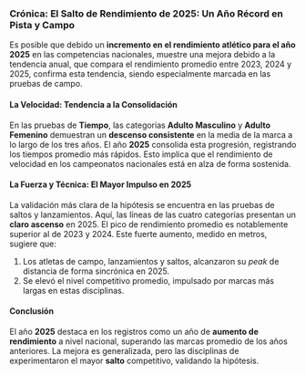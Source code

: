 ### Crónica: El Salto de Rendimiento de 2025: Un Año Récord en Pista y Campo

Es posible que debido un **incremento en el rendimiento atlético para el año 2025** en las competencias nacionales, muestre una mejora debido a  la tendencia anual, que compara el rendimiento promedio entre 2023, 2024 y 2025, confirma esta tendencia, siendo especialmente marcada en las pruebas de campo.

#### La Velocidad: Tendencia a la Consolidación
En las pruebas de **Tiempo**, las categorías **Adulto Masculino** y **Adulto Femenino** demuestran un **descenso consistente** en la media de la marca a lo largo de los tres años. El año **2025** consolida esta progresión, registrando los tiempos promedio más rápidos. Esto implica que el rendimiento de velocidad en los campeonatos nacionales está en alza de forma sostenida.

#### La Fuerza y Técnica: El Mayor Impulso en 2025
La validación más clara de la hipótesis se encuentra en las pruebas de saltos y lanzamientos. Aquí, las líneas de las cuatro categorías presentan un **claro ascenso** en 2025. El pico de rendimiento promedio es notablemente superior al de 2023 y 2024. Este fuerte aumento, medido en metros, sugiere que:

1.  Los atletas de campo, lanzamientos y saltos, alcanzaron su *peak* de distancia de forma sincrónica en 2025.
2.  Se elevó el nivel competitivo promedio, impulsado por marcas más largas en estas disciplinas.

#### Conclusión

El año **2025** destaca en los registros como un año de **aumento de rendimiento** a nivel nacional, superando las marcas promedio de los años anteriores. La mejora es generalizada, pero las disciplinas de experimentaron el mayor **salto** competitivo, validando la hipótesis.
